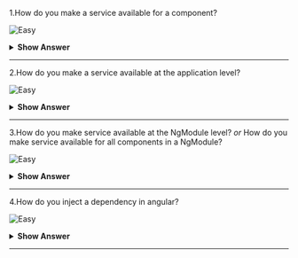 1.How do you make a service available for a component?

![Easy]((https://raw.githubusercontent.com/revaturelabs/interviewquestions/aef8eff919a3b083089641381ed9a9101ed21fba/ComplexityTags/simple%20(2).svg))

<details markdown="1">
<summary><b>Show Answer</b></summary>
<blockquote markdown="1">
  
Let's consider, we have to make `UserService` available for a `UserComponent` in our angular application.
  
In the `user.component.ts` file, add the `UserService` in the `providers` property of the `@Component` decorator
```ts
import { Component, OnInit } from '@angular/core';
import { UserService } from '../user.service';

@Component({
  selector: 'app-user',
  templateUrl: './user.component.html',
  styleUrls: ['./user.component.css'],
  providers : [UserService]
})
export class UserComponent implements OnInit  {

  constructor(private  user : UserService) {  }
  ngOnInit(): void {
    console.log("Form User Component")
    this.user.display()
  }
}
```
  
</blockquote>
</details>
  
---

2.How do you make a service available at the application level?

![Easy]((https://raw.githubusercontent.com/revaturelabs/interviewquestions/aef8eff919a3b083089641381ed9a9101ed21fba/ComplexityTags/simple%20(2).svg))

<details markdown="1">
<summary><b>Show Answer</b></summary>
<blockquote markdown="1">

Let's consider, we want to make `UserService` available for all the components.

In the `user.service.ts` file, by default, AngularCLI sets the provided to `root` and registers the service at the module level.So that is available for all components.
  
```ts
import { Injectable } from '@angular/core';

@Injectable({ providedIn: 'root' })
export class UserService {
}
```
  
</blockquote>
</details>

---

3.How do you make service available at the NgModule level? _or_ How do you make service available for all components in a NgModule?

![Easy]((https://raw.githubusercontent.com/revaturelabs/interviewquestions/aef8eff919a3b083089641381ed9a9101ed21fba/ComplexityTags/simple%20(2).svg))

<details markdown="1">
<summary><b>Show Answer</b></summary>
<blockquote markdown="1">
 
At the NgModule level, use the `providers` field of the `@NgModule` decorator.In this scenario, the `UserService` is available to a**ll components, directives and pipes** declared in this NgModule.
  
For example:
```ts
@NgModule({
  declarations: [UserListComponent]
  providers: [UserService]
})
class UserListModule {}
``` 
  
When you register a provider with a specific NgModule, the same instance of a service is available to all components in that NgModule.
  
</blockquote>
</details>

---

4.How do you inject a dependency in angular?

![Easy]((https://raw.githubusercontent.com/revaturelabs/interviewquestions/aef8eff919a3b083089641381ed9a9101ed21fba/ComplexityTags/simple%20(2).svg))

<details markdown="1">
<summary><b>Show Answer</b></summary>
<blockquote markdown="1">
  
The most common way to inject a dependency is to declare it in a **class constructor**.When Angular creates a new instance of a component, directive, or pipe class, it determines which services or other dependencies that class needs by looking at the constructor parameter types.
  
```ts
@Component({ … })
class HeroListComponent {
  constructor(private service: HeroService) {}
}
```

</blockquote>
</details>
  
---
